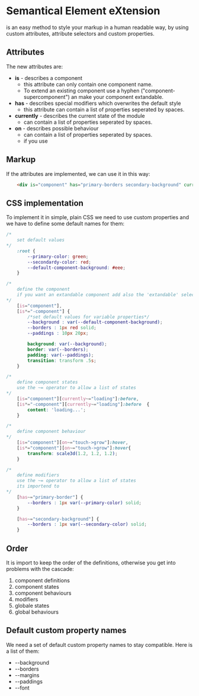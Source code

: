 # **S**emantical **E**lement e**X**tension
is an easy method to style your markup in a human readable way, by using custom attributes, attribute selectors and custom properties.

## Attributes
The new attributes are:
* **is** - describes a component
  - this attribute can only contain one component name. 
  - To extend an existing component use a hyphen ("component-supercomponent") an make your component extandable.
* **has** - describes special modifiers which overwrites the default style 
  - this attribute can contain a list of properties seperated by spaces.
* **currently** - describes the current state of the module 
  - can contain a list of properties seperated by spaces.
* **on** - describes possible behaviour
   - can contain a list of properties seperated by spaces.
   - if you use 

## Markup
If the attributes are implemented, we can use it in this way:

```html
    <div is="component" has="primary-borders secondary-background" currently="loading" on="touch->grow"></div>
```

## CSS implementation
To implement it in simple, plain CSS we need to use custom properties and we have to define some default names for them:


```css
/*
    set default values
*/
    :root {
        --primary-color: green;
        --secondardy-color: red;
        --default-component-background: #eee;
    }

/*
    define the component
    if you want an extandable component add also the 'extandable' selector ([is*="-component"]):
*/
    [is="component"],
    [is*="-component"] {
        /*set default values for variable properties*/
        --background : var(--default-component-background); 
        --borders : 1px red solid;
        --paddings : 10px 20px;

        background: var(--background);
        border: var(--borders);
        padding: var(--paddings);
        transition: transform .5s;
    }

/*
    define component states
    use the ~= operator to allow a list of states
*/
    [is="component"][currently~="loading"]:before,
    [is*="-component"][currently~="loading"]:before  {
        content: 'loading...';
    }

/*
    define component behaviour
*/
    [is="component"][on~="touch->grow"]:hover,
    [is*="component"][on~="touch->grow"]:hover{
        transform: scale3d(1.2, 1.2, 1.2);
    }

/*
    define modifiers
    use the ~= operator to allow a list of states
    its importend to
*/
    [has~="primary-border"] {
        --borders : 1px var(--primary-color) solid;
    }

    [has~="secondary-background"] {
        --borders : 1px var(--secondary-color) solid;
    }
``` 
## Order
It is import to keep the order of the definitions, otherwise you get into problems with the cascade:
  1. component definitions
  2. component states
  3. component behaviours
  4. modifiers
  5. globale states
  6. global behaviours

## Default custom property names
We need a set of default custom property names to stay compatible.
Here is a list of them:
* --background
* --borders
* --margins
* --paddings
* --font



